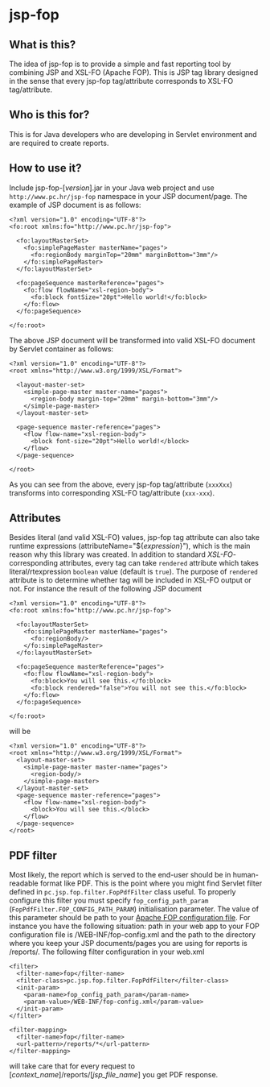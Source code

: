 # jsp-fop 
## What is this?
The idea of jsp-fop is to provide a simple and fast reporting tool by combining JSP and XSL-FO (Apache FOP). This is JSP tag library designed in the sense that every jsp-fop tag/attribute corresponds to XSL-FO tag/attribute.
## Who is this for?
This is for Java developers who are developing in Servlet environment and are required to create reports.
## How to use it?
Include jsp-fop-[*version*].jar in your Java web project and use `http://www.pc.hr/jsp-fop` namespace in your JSP document/page. The example of JSP document is as follows:
```
<?xml version="1.0" encoding="UTF-8"?>
<fo:root xmlns:fo="http://www.pc.hr/jsp-fop">

  <fo:layoutMasterSet>
    <fo:simplePageMaster masterName="pages">
      <fo:regionBody marginTop="20mm" marginBottom="3mm"/>
    </fo:simplePageMaster>
  </fo:layoutMasterSet>
  
  <fo:pageSequence masterReference="pages">
    <fo:flow flowName="xsl-region-body">
      <fo:block fontSize="20pt">Hello world!</fo:block>
    </fo:flow>
  </fo:pageSequence>
  
</fo:root>
```
The above JSP document will be transformed into valid XSL-FO document by Servlet container as follows:
```
<?xml version="1.0" encoding="UTF-8"?>
<root xmlns="http://www.w3.org/1999/XSL/Format">

  <layout-master-set>
    <simple-page-master master-name="pages">
      <region-body margin-top="20mm" margin-bottom="3mm"/>
    </simple-page-master>
  </layout-master-set>
  
  <page-sequence master-reference="pages">
    <flow flow-name="xsl-region-body">
      <block font-size="20pt">Hello world!</block>
    </flow>
  </page-sequence>
  
</root>
```
As you can see from the above, every jsp-fop tag/attribute (`xxxXxx`) transforms into corresponding XSL-FO tag/attribute (`xxx-xxx`).
## Attributes
Besides literal (and valid XSL-FO) values, jsp-fop tag attribute can also take runtime expressions (attributeName="${*expression*}"), which is the main reason why this library was created. In addition to standard *XSL-FO*-corresponding attributes, every tag can take `rendered` attribute which takes literal/rtexpression `boolean` value (default is `true`). The purpose of `rendered` attribute is to determine whether tag will be included in XSL-FO output or not. For instance the result of the following JSP document
```
<?xml version="1.0" encoding="UTF-8"?>
<fo:root xmlns:fo="http://www.pc.hr/jsp-fop">

  <fo:layoutMasterSet>
    <fo:simplePageMaster masterName="pages">
      <fo:regionBody/>
    </fo:simplePageMaster>
  </fo:layoutMasterSet>
  
  <fo:pageSequence masterReference="pages">
    <fo:flow flowName="xsl-region-body">
      <fo:block>You will see this.</fo:block>
      <fo:block rendered="false">You will not see this.</fo:block>
    </fo:flow>
  </fo:pageSequence>
  
</fo:root>
```
will be
```
<?xml version="1.0" encoding="UTF-8"?>
<root xmlns="http://www.w3.org/1999/XSL/Format">
  <layout-master-set>
    <simple-page-master master-name="pages">
      <region-body/>
    </simple-page-master>
  </layout-master-set>
  <page-sequence master-reference="pages">
    <flow flow-name="xsl-region-body">
      <block>You will see this.</block>
    </flow>
  </page-sequence>
</root>
```
## PDF filter
Most likely, the report which is served to the end-user should be in human-readable format like PDF. This is the point where you might find Servlet filter defined in `pc.jsp.fop.filter.FopPdfFilter` class useful. To properly configure this filter you must specify `fop_config_path_param` (`FopPdfFilter.FOP_CONFIG_PATH_PARAM`) initialisation parameter. The value of this parameter should be path to your [Apache FOP configuration file](https://xmlgraphics.apache.org/fop/2.2/configuration.html). For instance you have the following situation: path in your web app to your FOP configuration file is /WEB-INF/fop-config.xml and the path to the directory where you keep your JSP documents/pages you are using for reports is /reports/. The following filter configuration in your web.xml
```
<filter>
  <filter-name>fop</filter-name>
  <filter-class>pc.jsp.fop.filter.FopPdfFilter</filter-class>
  <init-param>
    <param-name>fop_config_path_param</param-name>
    <param-value>/WEB-INF/fop-config.xml</param-value>
  </init-param>
</filter>
    
<filter-mapping>
  <filter-name>fop</filter-name>
  <url-pattern>/reports/*</url-pattern>
</filter-mapping>
```
will take care that for every request to [*context_name*]/reports/[*jsp_file_name*] you get PDF response.
